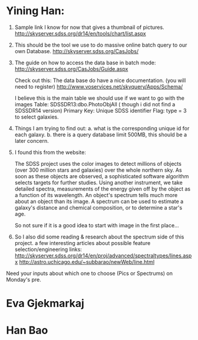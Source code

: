 # Yining Han:
1. Sample link I know for now that gives a thumbnail of pictures. 
   http://skyserver.sdss.org/dr14/en/tools/chart/list.aspx
   
2. This should be the tool we use to do massive online batch query to our own
   Database. http://skyserver.sdss.org/CasJobs/
   
3. The guide on how to access the data base in batch mode:
   http://skyserver.sdss.org/CasJobs/Guide.aspx
   
   Check out this:
   The data base do have a nice documentation. (you will need to register)
   http://www.voservices.net/skyquery/Apps/Schema/
   
   I believe this is the main table we should use if we want to go with the images
   Table:  SDSSDR13:dbo.PhotoObjAll ( though i did not find a SDSSDR14 version)
   Primary Key: Unique SDSS identifier Flag: type = 3 to select galaxies.
   
4. Things I am trying to find out:
   a. what is the corresponding unique id for each galaxy.
   b. there is a query database limit 500MB, this should be a later concern.
   
5. I found this from the website:

   The SDSS project uses the color images to detect millions of objects (over 300 million stars and galaxies) over the whole northern sky. As soon as these objects are observed, a sophisticated software algorithm selects targets for further studies. Using another instrument, we take detailed spectra, measurements of the energy given off by the object as a function of its wavelength. An object's spectrum tells much more about an object than its image. A spectrum can be used to estimate a galaxy's distance and chemical composition, or to determine a star's age.
   
   So not sure if it is a good idea to start with image in the first place...
   
6. So I also did some reading & research about the spectrum side of this project. 
   a few interesting articles about possible feature selection/engineering links:
   http://skyserver.sdss.org/dr14/en/proj/advanced/spectraltypes/lines.aspx
   http://astro.uchicago.edu/~subbarao/newWeb/line.html

Need your inputs about which one to choose (Pics or Spectrums) on Monday's pre.

# Eva Gjekmarkaj

# Han Bao 
